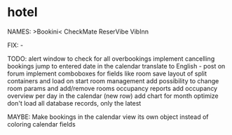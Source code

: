 # hotel

NAMES:
	>Bookini<
	CheckMate
	ReserVibe
	VibInn

FIX:
	-

TODO:
	alert window to check for all overbookings
	implement cancelling bookings
	jump to entered date in the calendar
	translate to English - post on forum
	implement comboboxes for fields like room
	save layout of split containers and load on start
	room management
		add possibility to change room params and add/remove rooms
	occupancy reports
		add occupancy overview per day in the calendar (new row)
		add chart for month
	optimize
		don't load all database records, only the latest

MAYBE:
	Make bookings in the calendar view its own object instead of coloring calendar fields
